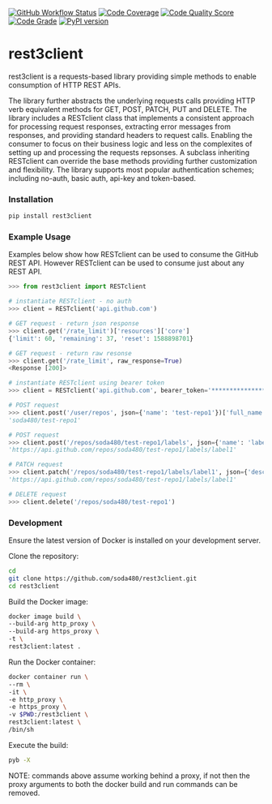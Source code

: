 [![GitHub Workflow Status](https://github.com/soda480/rest3client/workflows/build/badge.svg)](https://github.com/soda480/rest3client/actions)
[![Code Coverage](https://codecov.io/gh/soda480/rest3client/branch/master/graph/badge.svg)](https://codecov.io/gh/soda480/rest3client)
[![Code Quality Score](https://www.code-inspector.com/project/12271/score/svg)](https://frontend.code-inspector.com/project/12271/dashboard)
[![Code Grade](https://www.code-inspector.com/project/12271/status/svg)](https://frontend.code-inspector.com/project/12271/dashboard)
[![PyPI version](https://badge.fury.io/py/rest3client.svg)](https://badge.fury.io/py/rest3client)

# rest3client #

rest3client is a requests-based library providing simple methods to enable consumption of HTTP REST APIs.

The library further abstracts the underlying requests calls providing HTTP verb equivalent methods for GET, POST, PATCH, PUT and DELETE. The library includes a RESTclient class that implements a consistent approach for processing request responses, extracting error messages from responses, and providing standard headers to request calls. Enabling the consumer to focus on their business logic and less on the complexites of setting up and processing the requests repsonses.
A subclass inheriting RESTclient can override the base methods providing further customization and flexibility. The library supports most popular authentication schemes; including no-auth, basic auth, api-key and token-based.

### Installation ###
```bash
pip install rest3client
```

### Example Usage ###
Examples below show how RESTclient can be used to consume the GitHub REST API. However RESTclient can be used to consume just about any REST API.

```python
>>> from rest3client import RESTclient

# instantiate RESTclient - no auth
>>> client = RESTclient('api.github.com')

# GET request - return json response
>>> client.get('/rate_limit')['resources']['core']
{'limit': 60, 'remaining': 37, 'reset': 1588898701}

# GET request - return raw resonse
>>> client.get('/rate_limit', raw_response=True)
<Response [200]>

# instantiate RESTclient using bearer token
>>> client = RESTclient('api.github.com', bearer_token='****************')

# POST request
>>> client.post('/user/repos', json={'name': 'test-repo1'})['full_name']
'soda480/test-repo1'

# POST request
>>> client.post('/repos/soda480/test-repo1/labels', json={'name': 'label1', 'color': '#006b75'})['url']
'https://api.github.com/repos/soda480/test-repo1/labels/label1'

# PATCH request
>>> client.patch('/repos/soda480/test-repo1/labels/label1', json={'description': 'my label'})['url']
'https://api.github.com/repos/soda480/test-repo1/labels/label1'

# DELETE request 
>>> client.delete('/repos/soda480/test-repo1')
```

### Development ###

Ensure the latest version of Docker is installed on your development server.

Clone the repository:
```bash
cd
git clone https://github.com/soda480/rest3client.git
cd rest3client
```

Build the Docker image:
```sh
docker image build \
--build-arg http_proxy \
--build-arg https_proxy \
-t \
rest3client:latest .
```

Run the Docker container:
```sh
docker container run \
--rm \
-it \
-e http_proxy \
-e https_proxy \
-v $PWD:/rest3client \
rest3client:latest \
/bin/sh
```

Execute the build:
```sh
pyb -X
```

NOTE: commands above assume working behind a proxy, if not then the proxy arguments to both the docker build and run commands can be removed.
